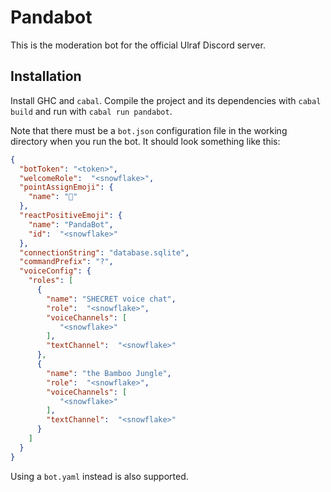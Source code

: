 # Pandabot

This is the moderation bot for the official Ulraf Discord server.

## Installation

Install GHC and `cabal`. Compile the project and its dependencies with `cabal build` and run with `cabal run pandabot`.

Note that there must be a `bot.json` configuration file in the working directory when you run the bot. It should look something like this:

```json
{
  "botToken": "<token>",
  "welcomeRole":  "<snowflake>",
  "pointAssignEmoji": {
    "name": "👀"
  },
  "reactPositiveEmoji": {
    "name": "PandaBot",
    "id":  "<snowflake>"
  },
  "connectionString": "database.sqlite",
  "commandPrefix": "?",
  "voiceConfig": {
    "roles": [
      {
        "name": "SHECRET voice chat",
        "role":  "<snowflake>",
        "voiceChannels": [
           "<snowflake>"
        ],
        "textChannel":  "<snowflake>"
      },
      {
        "name": "the Bamboo Jungle",
        "role":  "<snowflake>",
        "voiceChannels": [
           "<snowflake>"
        ],
        "textChannel":  "<snowflake>"
      }
    ]
  }
}
```

Using a `bot.yaml` instead is also supported.
